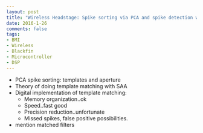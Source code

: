```yaml
---
layout: post
title: "Wireless Headstage: Spike sorting via PCA and spike detection with SAA".
date: 2016-1-26
comments: false
tags:
- BMI
- Wireless
- Blackfin
- Microcontroller
- DSP
---
```


- PCA spike sorting: templates and aperture
- Theory of doing template matching with SAA
- Digital implementation of template matching:
    - Memory organization..ok
    - Speed..fast good
    - Precision reduction..unfortunate
    - Missed spikes, false positive possibilities.
- mention matched filters

